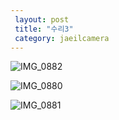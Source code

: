 ```yaml
---
 layout: post
 title: "수리3"
 category: jaeilcamera
---
```


 ![IMG_0882](https://user-images.githubusercontent.com/81041256/129352527-eb83b20b-23db-4648-9140-7f9d31af83ba.GIF)

 ![IMG_0880](https://user-images.githubusercontent.com/81041256/129352535-23b4ccab-9002-406c-beb5-16526b76b168.jpg)

 ![IMG_0881](https://user-images.githubusercontent.com/81041256/129352537-a29fc81b-6fd6-456f-b9c3-7d3e8ed30bce.jpg)
